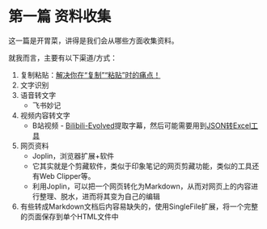 # 第一篇 资料收集

这一篇是开胃菜，讲得是我们会从哪些方面收集资料。

就我而言，主要有以下渠道/方式：

1. 复制粘贴：[解决你在“复制”“粘贴”时的痛点！](https://articles.zsxq.com/id_lkqtzue3xr6z.html)
2. 文字识别
3. 语音转文字
   - 飞书妙记
4. 视频内容转文字
   - B站视频 -  [Bilibili-Evolved](https://github.com/the1812/Bilibili-Evolved)提取字幕，然后可能需要用到[JSON转Excel工具](https://uutool.cn/json2excel/)
5. 网页资料
   - Joplin，浏览器扩展+软件
   - 它其实就是个剪藏软件，类似于印象笔记的网页剪藏功能，类似的工具还有Web Clipper等。
   - 利用Joplin，可以把一个网页转化为Markdown，从而对网页上的内容进行整理、脱水，进而将其变为自己的编辑
6. 有些转成Markdown文档后内容易缺失的，使用SingleFile扩展，将一个完整的页面保存到单个HTML文件中
